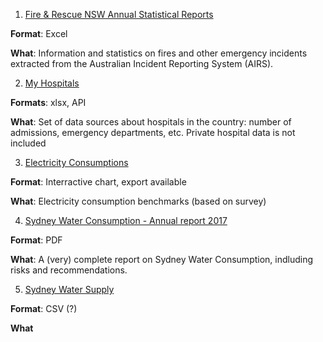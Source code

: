 

1. [Fire & Rescue NSW Annual Statistical Reports](https://data.nsw.gov.au/data/dataset/frnsw-annual-statistical-reports)

**Format**: Excel 

**What**: Information and statistics on fires and other emergency incidents extracted from the Australian Incident Reporting System (AIRS). 

2. [My Hospitals](https://www.myhospitals.gov.au/about-the-data/download-data)

**Formats**: xlsx, API 

**What**: Set of data sources about hospitals in the country: number of admissions, emergency departments, etc. Private hospital data is not included 

3. [Electricity Consumptions](https://data.gov.au/dataset/ds-dga-0f3d60db-bd63-419e-9cd9-0a663f3abbc9/details) 

**Format**: Interractive chart, export available 

**What**: Electricity consumption benchmarks (based on survey) 

4. [Sydney Water Consumption - Annual report 2017](http://www.sydneywater.com.au/web/groups/publicwebcontent/documents/document/zgrf/mty4/~edisp/dd_168714.pdf)

**Format**: PDF 

**What**: A (very) complete report on Sydney Water Consumption, indluding risks and recommendations. 

5. [Sydney Water Supply](https://data.gov.au/dataset/ds-dga-d358f16c-958b-4a9e-a606-041dc7a0a9a0/details?q=water%20consumption%20sydney)

**Format**: CSV (?) 

**What** 

